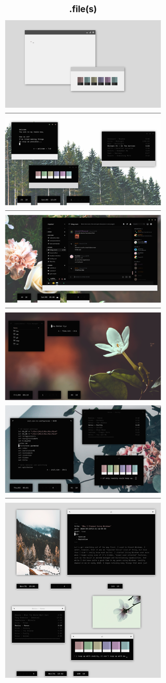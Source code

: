 <h1 align="center">.file(s)</h1>

<p align="center"

![img](zzz/what6.png)

</p>

***

<p align="center"

![img](zzz/what3.png)

</p>

***

<p align="center"

![img](zzz/what4.png)

</p>

***

<p align="center"

![img](zzz/what2.png)

</p>

<p align="center"

![img](zzz/what.png)

</p>

***

<p align="center"

![img](zzz/what5.png)

</p>

